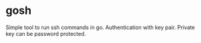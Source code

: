 # gosh
Simple tool to run ssh commands in go. Authentication with key pair. Private key can be password protected.
